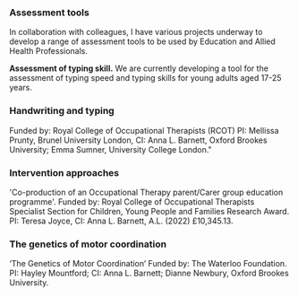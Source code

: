 ### Assessment tools

In collaboration with colleagues, I have various projects underway to develop a range of assessment tools to be used by Education and Allied Health Professionals.

**Assessment of typing skill.** We are currently developing a tool for the assessment of typing speed and typing skills for young adults aged 17-25 years.

### Handwriting and typing

Funded by: Royal College of Occupational Therapists (RCOT)
PI: Mellissa Prunty, Brunel University London, CI: Anna L. Barnett, Oxford Brookes University; Emma Sumner, University College London."

### Intervention approaches

'Co-production of an Occupational Therapy parent/Carer group education programme'. Funded by: Royal College of Occupational Therapists Specialist Section for Children, Young People and Families Research Award.
PI: Teresa Joyce, CI: Anna L. Barnett, A.L. (2022) £10,345.13.

### The genetics of motor coordination

‘The Genetics of Motor Coordination’ Funded by: The Waterloo Foundation.
PI: Hayley Mountford; CI: Anna L. Barnett; Dianne Newbury, Oxford Brookes University.
